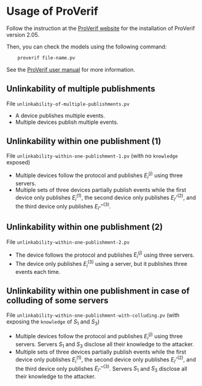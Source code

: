 # Usage of ProVerif

Follow the instruction at the [ProVerif website](https://bblanche.gitlabpages.inria.fr/proverif/) for the installation of ProVerif version 2.05.

Then, you can check the models using the following command:
```bash
    proverif file-name.pv
```

See the [ProVerif user manual](https://bblanche.gitlabpages.inria.fr/proverif/manual.pdf) for more information.

## Unlinkability of multiple publishments

File `unlinkability-of-multiple-publishments.pv`

+ A device publishes multiple events.
+ Multiple devices publish multiple events.

## Unlinkability within one publishment (1)

File `unlinkability-within-one-publishment-1.pv` (with no `knowledge` exposed)

+ Multiple devices follow the protocol and publishes $E_{i}^{(j)}$ using three servers.
+ Multiple sets of three devices partially publish events while the first device only publishes $E_{i}^{(1)}$, the second device only publishes $E_{i'}'^{(2)}$, and the third device only publishes $E_{i''}''^{(3)}$.

## Unlinkability within one publishment (2)

File `unlinkability-within-one-publishment-2.pv`

+ The device follows the protocol and publishes $E_{i}^{(j)}$ using three servers.
+ The device only publishes $E_{i}^{(3)}$ using a server, but it publishes three events each time.

## Unlinkability within one publishment in case of colluding of some servers

File `unlinkability-within-one-publishment-with-colluding.pv` (with exposing the `knowledge` of $S_1$ and $S_3$)

+ Multiple devices follow the protocol and publishes $E_{i}^{(j)}$ using three servers. Servers $S_1$ and $S_3$ disclose all their knowledge to the attacker.
+ Multiple sets of three devices partially publish events while the first device only publishes $E_{i}^{(1)}$, the second device only publishes $E_{i'}'^{(2)}$, and the third device only publishes $E_{i''}''^{(3)}$. Servers $S_1$ and $S_3$ disclose all their knowledge to the attacker.

